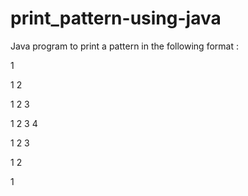 # print_pattern-using-java

Java program to print a pattern in the following format : 

1

1 2 

1 2 3
 
1 2 3 4 

1 2 3

1 2 

1
